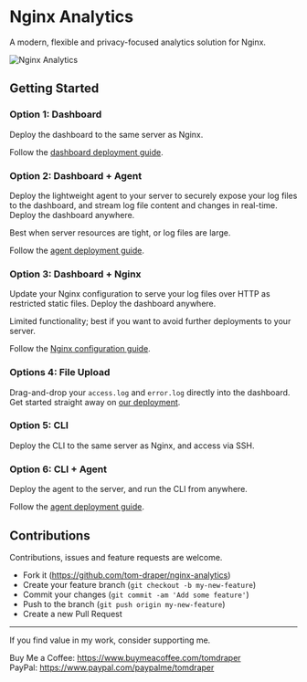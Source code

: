 # Nginx Analytics

A modern, flexible and privacy-focused analytics solution for Nginx.

![Nginx Analytics](https://github.com/user-attachments/assets/b0fc1334-22e0-4d2c-9219-29d69a86a679)

## Getting Started

### Option 1: Dashboard

Deploy the dashboard to the same server as Nginx.

Follow the <a href="./dashboard/README.md">dashboard deployment guide</a>.

### Option 2: Dashboard + Agent

Deploy the lightweight agent to your server to securely expose your log files to the dashboard, and stream log file content and changes in real-time. Deploy the dashboard anywhere. 

Best when server resources are tight, or log files are large.

Follow the <a href="./agent/README.md">agent deployment guide</a>.

### Option 3: Dashboard + Nginx

Update your Nginx configuration to serve your log files over HTTP as restricted static files. Deploy the dashboard anywhere.

Limited functionality; best if you want to avoid further deployments to your server.

Follow the <a href="./dashboard/nginx/README.md">Nginx configuration guide</a>.

### Options 4: File Upload

Drag-and-drop your `access.log` and `error.log` directly into the dashboard. Get started straight away on <a href="">our deployment</a>.

### Option 5: CLI

Deploy the CLI to the same server as Nginx, and access via SSH.

### Option 6: CLI + Agent 

Deploy the agent to the server, and run the CLI from anywhere.

Follow the <a href="./agent/README.md">agent deployment guide</a>.

## Contributions

Contributions, issues and feature requests are welcome.

- Fork it (https://github.com/tom-draper/nginx-analytics)
- Create your feature branch (`git checkout -b my-new-feature`)
- Commit your changes (`git commit -am 'Add some feature'`)
- Push to the branch (`git push origin my-new-feature`)
- Create a new Pull Request

---

If you find value in my work, consider supporting me.

Buy Me a Coffee: https://www.buymeacoffee.com/tomdraper<br>
PayPal: https://www.paypal.com/paypalme/tomdraper
